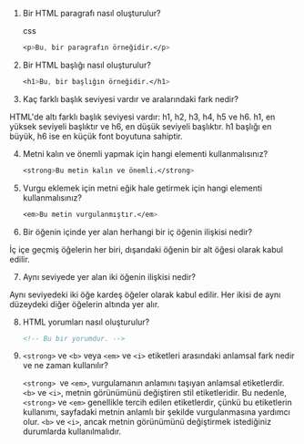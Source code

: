 1.  Bir HTML paragrafı nasıl oluşturulur?
    
    css
    
    ```css
    <p>Bu, bir paragrafın örneğidir.</p>
    ```
    
2.  Bir HTML başlığı nasıl oluşturulur?
    
    
    
    ```css
    <h1>Bu, bir başlığın örneğidir.</h1>
    ```
    
3.  Kaç farklı başlık seviyesi vardır ve aralarındaki fark nedir? 
  
   HTML'de altı farklı başlık seviyesi vardır: h1, h2, h3, h4, h5 ve h6. h1, en yüksek seviyeli başlıktır ve h6, en düşük seviyeli başlıktır. h1 başlığı en büyük, h6 ise en küçük font boyutuna sahiptir.
    
4.  Metni kalın ve önemli yapmak için hangi elementi kullanmalısınız?
    
    
    
    ```css
    <strong>Bu metin kalın ve önemli.</strong>
    ```
    
5.  Vurgu eklemek için metni eğik hale getirmek için hangi elementi kullanmalısınız?
    
    
    
    ```css
    <em>Bu metin vurgulanmıştır.</em>
    ```
    
6.  Bir öğenin içinde yer alan herhangi bir iç öğenin ilişkisi nedir? 


  İç içe geçmiş öğelerin her biri, dışarıdaki öğenin bir alt öğesi olarak kabul edilir.
    
7.  Aynı seviyede yer alan iki öğenin ilişkisi nedir? 


  Aynı seviyedeki iki öğe kardeş öğeler olarak kabul edilir. Her ikisi de aynı düzeydeki diğer öğelerin altında yer alır.
    
8.  HTML yorumları nasıl oluşturulur?
    
    
    
    ```html
    <!-- Bu bir yorumdur. -->
    ```
    
9.  ``<strong>`` ve ``<b>`` veya ``<em>`` ve ``<i>`` etiketleri arasındaki anlamsal fark nedir ve ne zaman kullanılır?
    
    ``<strong> ``ve ``<em>``, vurgulamanın anlamını taşıyan anlamsal etiketlerdir. ``<b>`` ve ``<i>``, metnin görünümünü değiştiren stil etiketleridir. Bu nedenle, ``<strong>`` ve ``<em>`` genellikle tercih edilen etiketlerdir, çünkü bu etiketlerin kullanımı, sayfadaki metnin anlamlı bir şekilde vurgulanmasına yardımcı olur. ``<b>`` ve ``<i>``, ancak metnin görünümünü değiştirmek istediğiniz durumlarda kullanılmalıdır.
